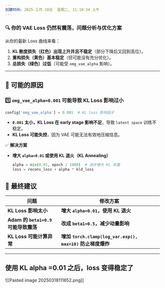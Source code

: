 ```yaml
---
创建时间: 2025-三月-18日  星期二, 11:10:34 上午
---
```

### **🔍 你的 VAE Loss 仍然有震荡，问题分析与优化方案**
从你的最新 Loss 曲线来看：
1. **KL 散度损失（红色）出现上升并且不稳定**（部分下降后又回到高位）。
2. **重构损失（黄色）基本稳定**（但可能没有充分优化）。
3. **总损失（绿色）过低**（可能受 `omg_vae_alpha` 影响）。


---

## **🔎 可能的原因**
### **1️⃣ `omg_vae_alpha=0.001` 可能导致 KL Loss 影响过小**
```python
config['omg_vae_alpha'] = 0.001  # KL loss 影响因子
```
- **`0.001` 太小，KL Loss 在 early stage 影响不足**，导致 `latent space` 训练不稳定。
- **KL Loss 可能失控**，因为 VAE 可能无法有效地压缩信息。

✅ **解决方案**
- **增大 `alpha=0.01` 或使用 KL 退火（KL Annealing）**
  ```python
  alpha = min(0.01, epoch / 1000)  # 逐步增大 KL 权重
  loss = recons_loss + alpha * kld_loss
  ```

## **🚀 最终建议**
| **问题**                        | **修改方案**                                           |
| ----------------------------- | -------------------------------------------------- |
| **KL Loss 影响太小**              | **增大 `alpha=0.01`，使用 KL 退火**                       |
| **Adam 的 `beta1=0.9` 可能导致震荡** | **改成 `beta1=0.5`，减少动量影响**                          |
| **KL Loss 可能计算异常**            | **增加 `torch.clamp(log_var.exp(), max=10)` 防止梯度爆炸** |



---


## 使用 KL alpha  =0.01 之后，loss 变得稳定了

![[Pasted image 20250318111652.png]]